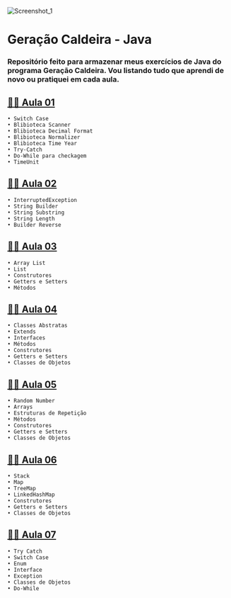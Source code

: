 ![Screenshot_1](https://github.com/sdksantana/geracao-caldeira-java/assets/116842009/cd9d7942-891a-4de3-b812-c0dc93348842)

# Geração Caldeira - Java
### Repositório feito para armazenar meus exercícios de Java do programa Geração Caldeira. Vou listando tudo que aprendi de novo ou pratiquei em cada aula.

 
## [👨‍💻 Aula 01](https://github.com/sdksantana/geracao-caldeira-java/tree/main/Aula01)
```• Switch Case```    
```• Blibioteca Scanner```       
```• Blibioteca Decimal Format```   
```• Blibioteca Normalizer```     
```• Blibioteca Time Year```   
```• Try-Catch ```    
```• Do-While para checkagem```  
 ```• TimeUnit```     

## [👨‍💻 Aula 02](https://github.com/sdksantana/geracao-caldeira-java/tree/main/Aula02)
```• InterruptedException```   
```• String Builder```   
```• String Substring```   
```• String Length```   
```• Builder Reverse```

## [👨‍💻 Aula 03](https://github.com/sdksantana/geracao-caldeira-java/tree/main/Aula03)
```• Array List```  
```• List```  
```• Construtores```  
```• Getters e Setters```  
```• Métodos```

## [👨‍💻 Aula 04](https://github.com/sdksantana/geracao-caldeira-java/tree/main/Aula04)
```• Classes Abstratas```  
```• Extends```   
```• Interfaces```   
```• Métodos```   
```• Construtores```    
```• Getters e Setters```  
```• Classes de Objetos```  

## [👨‍💻 Aula 05](https://github.com/sdksantana/geracao-caldeira-java/tree/main/Aula05)
```• Random Number```   
```• Arrays```   
```• Estruturas de Repetição```  
```• Métodos```    
```• Construtores```     
```• Getters e Setters```   
```• Classes de Objetos```   

## [👨‍💻 Aula 06](https://github.com/sdksantana/geracao-caldeira-java/tree/main/Aula06)
```• Stack```   
```• Map```    
```• TreeMap```     
```• LinkedHashMap```   
```• Construtores```       
```• Getters e Setters```      
```• Classes de Objetos``` 

## [👨‍💻 Aula 07](https://github.com/sdksantana/geracao-caldeira-java/tree/main/Aula07)
```• Try Catch```   
```• Switch Case```    
```• Enum```     
```• Interface```         
```• Exception```      
```• Classes de Objetos```  
```• Do-While```

